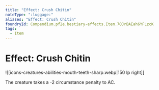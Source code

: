 ```yaml
---
title: "Effect: Crush Chitin"
noteType: ":luggage:"
aliases: "Effect: Crush Chitin"
foundryId: Compendium.pf2e.bestiary-effects.Item.7OJrBAEah6YFLzcK
tags:
  - Item
---
```


# Effect: Crush Chitin
![[icons-creatures-abilities-mouth-teeth-sharp.webp|150 lp right]]

The creature takes a -2 circumstance penalty to AC.
